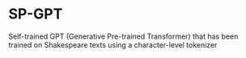 # SP-GPT
Self-trained GPT (Generative Pre-trained Transformer) that has been trained on Shakespeare texts using a character-level tokenizer
